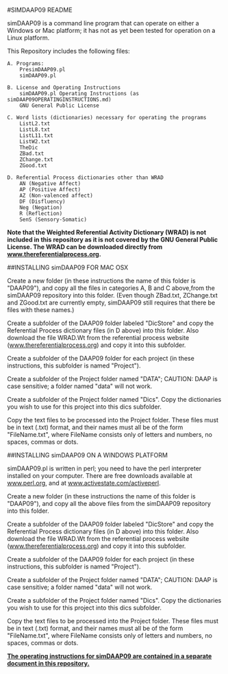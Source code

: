 #SIMDAAP09 README

simDAAP09 is a command line program that can operate on either a Windows or Mac platform; it has not as yet been tested for operation on a Linux platform.

This Repository includes the following files:

	A. Programs:
		PresimDAAP09.pl
		simDAAP09.pl

	B. License and Operating Instructions
		simDAAP09.pl Operating Instructions (as simDAAP09OPERATINGINSTRUCTIONS.md)
		GNU General Public License

	C. Word lists (dictionaries) necessary for operating the programs
		ListL2.txt
		ListL8.txt
		ListL11.txt
		ListW2.txt
		TheDic
		ZBad.txt
		ZChange.txt
		ZGood.txt

	D. Referential Process dictionaries other than WRAD
		AN (Negative Affect)
		AP (Positive Affect)
		AZ (Non-valenced affect)
		DF (Disfluency)
		Neg (Negation)
		R (Reflection)
		SenS (Sensory-Somatic)

**Note that the Weighted Referential Activity Dictionary (WRAD) is not included in this repository as it is not covered by the GNU General Public License. The WRAD can be downloaded directly from www.thereferentialprocess.org.**
	
	
##INSTALLING simDAAP09 FOR MAC OSX

Create a new folder (in these instructions the name of this folder is "DAAP09"), and copy all the files in categories A, B and C above,from the simDAAP09 repository into this folder. (Even though ZBad.txt, ZChange.txt and ZGood.txt are currently empty, simDAAP09 still requires that there be files with these names.)

Create a subfolder of the DAAP09 folder labeled "DicStore" and copy the Referential Process dictionary files (in D above) into this folder. Also download the file WRAD.Wt from the referential process website (www.thereferentialprocess.org) and copy it into this subfolder.

Create a subfolder of the DAAP09 folder for each project (in these instructions, this subfolder is named "Project").

Create a subfolder of the Project folder named "DATA"; CAUTION: DAAP is case sensitive; a folder named "data" will not work.

Create a subfolder of the Project folder named "Dics". Copy the dictionaries you wish to use for this project into this dics subfolder.

Copy the text files to be processed into the Project folder. These files must be in text (.txt) format, and their names must all be of the form "FileName.txt", where FileName consists only of letters and numbers, no spaces, commas or dots.

##INSTALLING simDAAP09 ON A WINDOWS PLATFORM

simDAAP09.pl is written in perl; you need to have the perl interpreter installed on your computer. There are free downloads available at www.perl.org, and at www.activestate.com/activeperl.

Create a new folder (in these instructions the name of this folder is "DAAP09"), and copy all the above files from the simDAAP09 repository into this folder.

Create a subfolder of the DAAP09 folder labeled "DicStore" and copy the Referential Process dictionary files (in D above) into this folder. Also download the file WRAD.Wt from the referential process website (www.thereferentialprocess.org) and copy it into this subfolder.

Create a subfolder of the DAAP09 folder for each project (in these instructions, this subfolder is named "Project").

Create a subfolder of the Project folder named "DATA"; CAUTION: DAAP is case sensitive; a folder named "data" will not work.

Create a subfolder of the Project folder named "Dics". Copy the dictionaries you wish to use for this project into this dics subfolder.

Copy the text files to be processed into the Project folder. These files must be in text (.txt) format, and their names must all be of the form "FileName.txt", where FileName consists only of letters and numbers, no spaces, commas or dots.

**[The operating instructions for simDAAP09 are contained in a separate document in this repository.](simDAAP09OPERATINGINSTRUCTIONS.md)**




